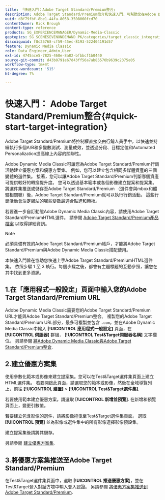 ```yaml
---
title: 「快速入門：Adobe Target Standard/Premium整合」
description: Adobe Target Standard/Premium簡介和快速入門，可幫助您在Adobe Dynamic Media Classic中快速上手並執行Adobe Target Standard/Premium整合技術。
uuid: d8f79fbf-8be1-44fa-8058-3508060fcd70
contentOwner: Rick Brough
content-type: reference
products: SG_EXPERIENCEMANAGER/Dynamic-Media-Classic
geptopics: SG_SCENESEVENONDEMAND_PK/categories/target_classic_integration
discoiquuid: f8c25768-cf59-45ec-8193-522404191d57
feature: Dynamic Media Classic
role: Data Engineer,Admin,User
exl-id: 4745ace5-7825-468e-8a82-bfbbcf1b0440
source-git-commit: d43b0791e67d43ff56a7ab85570b9639c2375e05
workflow-type: tm+mt
source-wordcount: '515'
ht-degree: 7%

---
```


# 快速入門： Adobe Target Standard/Premium整合{#quick-start-target-integration}

Adobe Target Standard/Premium將控制權直接交由行銷人員手中，以快速並持續執行多個A/B和多變數測試、測量成效，並透過分段、目標定位和Automated Personalization提高線上內容的關聯性。

Adobe Dynamic Media Classic可讓您為Adobe Target Standard/Premium行銷活動建立優惠方案和優惠方案集。 例如，您可以建立包含相同多媒體資產的三個變體的選件集。 接著，您可以讓Adobe Target Standard/Premium判斷哪個資產可提供較好的轉換提升度。 您可以透過基本範本或各個影像建立提案和提案集。將選件集推送或儲存至Adobe Target Standard/Premium （選件會與mbox和體驗相關聯）後，Adobe Target Standard/Premium就可以執行行銷活動。 這些行銷活動會決定網站的哪些變數最適合點進和轉換。

若要進一步自訂動態Adobe Dynamic Media Classic內容，請使用Adobe Target Standard/PremiumHTML選件。 請參閱 [Adobe Target Standard/Premium產品檔案](https://experienceleague.adobe.com/docs/target.html) 以取得詳細資訊。

>[!NOTE]
>
>必須具備有效的Adobe Target Standard/Premium帳戶，才能將Adobe Target Standard/Premium與Adobe Dynamic Media Classic搭配使用。

本快速入門旨在協助您快速上手Adobe Target Standard/PremiumHTML選件集。 依照步驟 1 至 3 執行。每個步驟之後，都會有主題標題的互動參照，讓您在其中找到更多資訊。

## 1.在「應用程式一般設定」頁面中輸入您的Adobe Target Standard/Premium URL

Adobe Dynamic Media Classic需要您的Adobe Target Standard/Premium URL才能與Adobe Target Standard/Premium整合。 複製您的Adobe Target Standard/Premium URL部分，最多可複製並包含 `.com`，並在Adobe Dynamic Media Classic中輸入 **[!UICONTROL 應用程式一般設定]** 頁面，在 **[!UICONTROL 伺服器]** 群組， **[!UICONTROL Test&amp;Target伺服器名稱]** 文字欄位。 另請參閱 [將Adobe Dynamic Media Classic與Adobe Target Standard/Premium整合](integrating-dmc-with-target.md#integrating-dmc-with-target).

## 2.建立優惠方案集

使用參數化範本或影像來建立提案集。您可以在Test&amp;Target選件集頁面上建立HTML選件集。 若要開啟此頁面，請選取您的範本或影像，然後在全域導覽列上，前往 **[!UICONTROL 建置]** > **[!UICONTROL Test&amp;Target選件集]**.

若要使用範本建立優惠方案，請選取 **[!UICONTROL 新增並預覽]**. 在新增和預覽頁面上，變更引數值。

若要建立包含影像的選件，請將影像拖曳至Test&amp;Target選件集頁面。 選取 **[!UICONTROL 預覽]** 並為影像或選件集中的所有影像選擇影像預設集。

建立提案集後請將其儲存。

另請參閱 [建立優惠方案集](creating-offer-set.md#creating_an_offer_set).

## 3.將優惠方案集推送至Adobe Target Standard/Premium

在Test&amp;Target選件集頁面中，選取 **[!UICONTROL 推送優惠方案]**，並在Test&amp;Target登入對話方塊中輸入登入認證。 另請參閱 [將優惠方案集推送到Adobe Target Standard/Premium](pushing-offer-sets-target.md#pushing_offer_sets_to_target).
